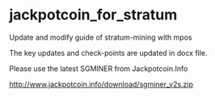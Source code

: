 jackpotcoin_for_stratum
=======================

Update and modify guide of stratum-mining with mpos


The key updates and check-points are updated in docx file.



Please use the latest SGMINER from Jackpotcoin.Info


http://www.jackpotcoin.info/download/sgminer_v2s.zip

